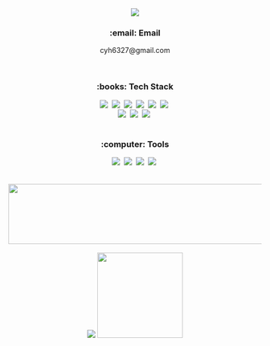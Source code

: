 <div align="center">
  <img src="https://capsule-render.vercel.app/api?type=waving&color=6D58A8&height=300&fontAlignY=40&section=header&text=Welcome&fontColor=ffffff&fontSize=90&desc=Yeonhee's%20GitHub%20Profile&descAlign=65&descSize=25&descAlignY=55" />
  <h3>:email: Email</h3>
  <p>cyh6327@gmail.com</p>
  </br>
  <h3>:books: Tech Stack</h3>
  <div>
    <img src="https://img.shields.io/badge/JAVA-056EB6?style=flat-square&logo=OpenJDK&logoColor=white"/></a>&nbsp 
    <img src="https://img.shields.io/badge/Spring-6DB33F?style=flat-square&logo=Spring&logoColor=white"/></a>&nbsp 
    <img src="https://img.shields.io/badge/JavaScript-F7DF1E?style=flat-square&logo=JavaScript&logoColor=white"/></a>&nbsp 
    <img src="https://img.shields.io/badge/jQuery-0769AD?style=flat-square&logo=jQuery&logoColor=white"/></a>&nbsp 
    <img src="https://img.shields.io/badge/PostgreSQL-4479A1?style=flat-square&logo=PostgreSQL&logoColor=white"/></a>&nbsp 
    <img src="https://img.shields.io/badge/Apache Tomcat-F8DC75?style=flat-square&logo=Apache Tomcat&logoColor=white"/></a>&nbsp
    </br>
    <img src="https://img.shields.io/badge/HTML-E34F26?style=flat-square&logo=HTML5&logoColor=white"/></a>&nbsp 
    <img src="https://img.shields.io/badge/CSS-1572B6?style=flat-square&logo=CSS3&logoColor=white"/></a>&nbsp 
    <img src="https://img.shields.io/badge/Bootstrap-7952B3?style=flat-square&logo=Bootstrap&logoColor=white"/></a>&nbsp 
  </div>
  </br>
  <h3>:computer: Tools</h3>
  <div>
    <img src="https://img.shields.io/badge/Eclipse IDE-2C2255?style=flat-square&logo=Eclipse IDE&logoColor=white"/></a>&nbsp 
    <img src="https://img.shields.io/badge/Visual Studio Code-007ACC?style=flat-square&logo=Visual Studio Code&logoColor=white"/></a>&nbsp 
    <img src="https://img.shields.io/badge/PyCharm-000000?style=flat-square&logo=PyCharm&logoColor=white"/></a>&nbsp 
    <img src="https://img.shields.io/badge/IntelliJ IDEA-000000?style=flat-square&logo=IntelliJ IDEA&logoColor=white"/></a>&nbsp 
  </div>
  </br>
  </br>
  <a href="https://www.gitanimals.org/en_US?utm_medium=image&utm_source=cyh6327&utm_content=line">
    <img
      src="https://render.gitanimals.org/lines/cyh6327?pet-id=678139274317295311"
      width="600"
      height="120"
    />
  </a>
  </br>
  </br>
  <img src="http://mazassumnida.wtf/api/v2/generate_badge?boj=cyh6772"/>
  <img src="https://github-readme-stats.vercel.app/api/top-langs/?username=cyh6327&layout=compact&theme=buefy" height="170"/>
  </br>
  </br>
</div>
